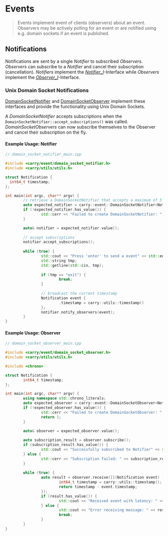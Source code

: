# Events

> Events implement event of clients (observers) about an event. Observers may be actively polling for an event or
> are notified using e.g. domain sockets if an event is published.

## Notifications

Notifications are sent by a single *Notifier* to subscribed *Observers*. *Observers* can subscribe to a *Notifier* and
cancel their subscription (cancellation). *Notifiers* implement the [*Notifier_I*](notifier.h)-Interface while
*Observers* implement the [*Observer_I*](observer.h)-Interface.

### Unix Domain Socket Notifications

[DomainSocketNotifier](domain_socket_notifier.h) and [DomainSocketObserver](domain_socket_observer.h) implement these
interfaces and provide the functionality using Unix Domain Sockets.

A *DomainSocketNotifier* accepts subscriptions when the `DomainSocketNotifier::accept_subscriptions()` was called.
*DomainSocketObservers* can now subscribe themselves to the Observer and cancel their subscription on the fly.

#### Example Usage: Notifier

```c++
// domain_socket_notifier_main.cpp

#include <carry/event/domain_socket_notifier.h>
#include <carry/utils/utils.h>

struct Notification {
  int64_t timestamp;
};

int main(int argc, char** argv) {
        // retrieve a DomainSocketNotifier that accepts a maximum of 5 subscribers, broadcasting a Notification
        auto expected_notifier = carry::event::DomainSocketNotifier<Notification, int>::create("/tmp/carry.sock", 5);
        if (!expected_notifier.has_value()) {
                std::cerr << "Failed to create DomainSocketNotifier: " << expected_notifier.error() << std::endl;
        }

        auto& notifier = expected_notifier.value();
        
        // accept subscriptions
        notifier.accept_subscriptions();
        
        while (true) {
                std::cout << "Press 'enter' to send a event" << std::endl;
                std::string tmp;
                std::getline(std::cin, tmp);
                
                if (tmp == "exit") {
                        break;
                }
                
                // broadcast the current timestamp
                Notification event {
                        .timestamp = carry::utils::timestamp()
                };
                notifier.notify_observers(event);
        }
}
```

#### Example Usage: Observer

```c++
// domain_socket_observer_main.cpp

#include <carry/event/domain_socket_observer.h>
#include <carry/utils/utils.h>

#include <chrono>

struct Notification {
        int64_t timestamp;
};

int main(int argc, char** argv) {
        using namespace std::chrono_literals;
        auto expected_observer = carry::event::DomainSocketObserver<Notification, int>::create("/tmp/carry.sock");
        if (!expected_observer.has_value()) {
                std::cerr << "Failed to create DomainSocketObserver: " << expected_observer.error() << std::endl;
                return 1;
        }

        auto& observer = expected_observer.value();
        
        auto subscription_result = observer.subscribe();
        if (subscription_result.has_value()) {
                std::cout << "Successfully subscribed to Notifier" << std::endl;
        } else {
                std::cerr << "Subscription failed: " << subscription_result.error() << std::endl;
        }
        
        while (true) {
                auto result = observer.receive([](Notification event) -> int64_t {
                        int64_t timestamp = carry::utils::timestamp();
                        return timestamp - event.timestamp;
                });
                if (result.has_value()) {
                        std::cout << "Received event with latency: " << result.value() << std::endl;
                } else {
                        std::cout << "Error receiving message: " << result.error() << std::endl;
                        break;
                }
        }
}
```
